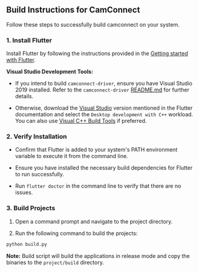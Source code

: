 ## Build Instructions for CamConnect

Follow these steps to successfully build camconnect on your system.

### 1. Install Flutter

Install Flutter by following the instructions provided in the [Getting started with Flutter](https://docs.flutter.dev/get-started/install).

**Visual Studio Development Tools:**

- If you intend to build `camconnect-driver`, ensure you have Visual Studio 2019 installed. Refer to the `camconnect-driver` [README.md](camconnect-driver/README.md) for further details.

- Otherwise, download the [Visual Studio](https://docs.flutter.dev/get-started/install/windows/desktop#development-tools) version mentioned in the Flutter documentation and select the `Desktop development with C++` workload. You can also use [Visual C++ Build Tools](https://visualstudio.microsoft.com/visual-cpp-build-tools/) if preferred.

### 2. Verify Installation

- Confirm that Flutter is added to your system's PATH environment variable to execute it from the command line.

- Ensure you have installed the necessary build dependencies for Flutter to run successfully.

- Run `flutter doctor` in the command line to verify that there are no issues.

### 3. Build Projects

1. Open a command prompt and navigate to the project directory.

2. Run the following command to build the projects:
```bash
python build.py
```

**Note:** Build script will build the applications in release mode and copy the binaries to the `project/build` directory.